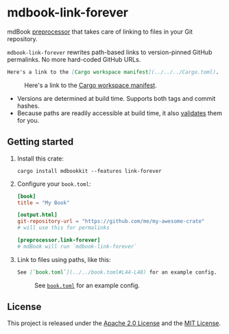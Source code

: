 # mdbook-link-forever

mdBook [preprocessor] that takes care of linking to files in your Git repository.

`mdbook-link-forever` rewrites path-based links to version-pinned GitHub permalinks. No
more hard-coded GitHub URLs.

```md
Here's a link to the [Cargo workspace manifest](../../../Cargo.toml).
```

<figure class="fig-text">

Here's a link to the [Cargo workspace manifest](../../../Cargo.toml).

</figure>

- Versions are determined at build time. Supports both tags and commit hashes.
- Because paths are readily accessible at build time, it also
  [validates](features.md#link-validation) them for you.

## Getting started

1. Install this crate:

   ```
   cargo install mdbookkit --features link-forever
   ```

2. Configure your `book.toml`:

   ```toml
   [book]
   title = "My Book"

   [output.html]
   git-repository-url = "https://github.com/me/my-awesome-crate"
   # will use this for permalinks

   [preprocessor.link-forever]
   # mdBook will run `mdbook-link-forever`
   ```

3. Link to files using paths, like this:

   ```md
   See [`book.toml`](../../book.toml#L44-L48) for an example config.
   ```

   <figure class="fig-text">

   See [`book.toml`](../../book.toml#L44-L48) for an example config.

   </figure>

## License

This project is released under the [Apache 2.0 License](/LICENSE-APACHE.md) and the
[MIT License](/LICENSE-MIT.md).

<!-- prettier-ignore-start -->

[preprocessor]: https://rust-lang.github.io/mdBook/format/configuration/preprocessors.html

<!-- prettier-ignore-end -->
